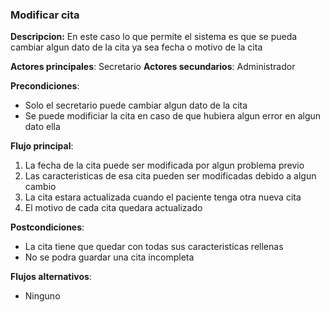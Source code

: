 ### Modificar cita
**Descripcion:** En este caso lo que permite el sistema es que se pueda cambiar algun dato de la cita ya sea fecha o motivo de la cita

**Actores principales**: Secretario
**Actores secundarios**: Administrador

**Precondiciones**: 

* Solo el secretario puede cambiar algun dato de la cita
* Se puede modificiar la cita en caso de que hubiera algun error en algun dato ella

**Flujo principal**:
1. La fecha de la cita puede ser modificada por algun problema previo
1. Las caracteristicas de esa cita pueden ser modificadas debido a algun cambio
1. La cita estara actualizada cuando el paciente tenga otra nueva cita
1. El motivo de cada cita quedara actualizado


**Postcondiciones**: 

* La cita tiene que quedar con todas sus caracteristicas rellenas
* No se podra guardar una cita incompleta

**Flujos alternativos**:

* Ninguno
